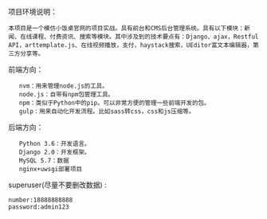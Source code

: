 项目环境说明：

    本项目是一个模仿小饭桌官网的项目实战。具有前台和CMS后台管理系统。具有以下模块：新闻、在线课程、付费资讯、搜索等模块。其中涉及到的技术要点有：Django、ajax，Restful API，arttemplate.js、在线视频播放，支付，haystack搜索，UEditor富文本编辑器，第三方分享等。

前端方向：

       nvm：用来管理node.js的工具。
       node.js：自带有npm包管理工具。
       npm：类似于Python中的pip。可以非常方便的管理一些前端开发的包。
       gulp：用来自动化开发流程。比如sass转css，css和js压缩等。

后端方向：

       Python 3.6：开发语言。
       Django 2.0：开发框架。
       MySQL 5.7：数据
       nginx+uwsgi部署项目


superuser(尽量不要删改数据) :
    
    number:18888888888
    password:admin123    
